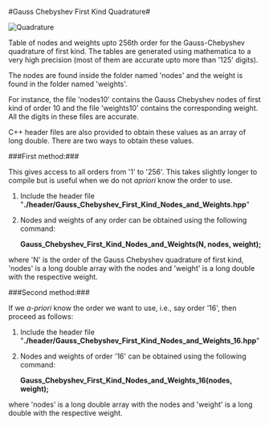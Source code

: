 #Gauss Chebyshev First Kind Quadrature#

![Quadrature](https://github.com/sivaramambikasaran/Quadrature/blob/master/images/Gauss_Chebyshev_First_Kind.png)

Table of nodes and weights upto 256th order for the Gauss-Chebyshev quadrature of first kind. The tables are generated using mathematica to a very high precision (most of them are accurate upto more than '125' digits).

The nodes are found inside the folder named 'nodes' and the weight is found in the folder named 'weights'.

For instance, the file 'nodes10' contains the Gauss Chebyshev nodes of first kind of order 10 and the file 'weights10' contains the corresponding weight. All the digits in these files are accurate.

C++ header files are also provided to obtain these values as an array of long double. There are two ways to obtain these values.

###First method:###

This gives access to all orders from '1' to '256'. This takes slightly longer to compile but is useful when we do not *apriori* know the order to use.

1. Include the header file "**./header/Gauss\_Chebyshev\_First\_Kind\_Nodes\_and\_Weights.hpp**"
    
2. Nodes and weights of any order can be obtained using the following command:
    
    **Gauss_Chebyshev_First_Kind_Nodes_and_Weights(N, nodes, weight);**

where 'N' is the order of the Gauss Chebyshev quadrature of first kind, 'nodes' is a long double array with the nodes and 'weight' is a long double with the respective weight.


###Second method:###

If we *a-priori* know the order we want to use, i.e., say order '16', then proceed as follows:

1. Include the header file "**./header/Gauss\_Chebyshev\_First\_Kind\_Nodes\_and\_Weights_16.hpp**"
    
2. Nodes and weights of order '16' can be obtained using the following command:
    
    **Gauss_Chebyshev_First_Kind_Nodes_and_Weights_16(nodes, weight);**

where 'nodes' is a long double array with the nodes and 'weight' is a long double with the respective weight.
